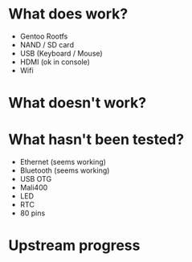 # What does work?
- Gentoo Rootfs
- NAND / SD card
- USB (Keyboard / Mouse)
- HDMI (ok in console)
- Wifi

# What doesn't work?

# What hasn't been tested?
- Ethernet (seems working)
- Bluetooth (seems working)
- USB OTG
- Mali400
- LED
- RTC
- 80 pins

# Upstream progress
